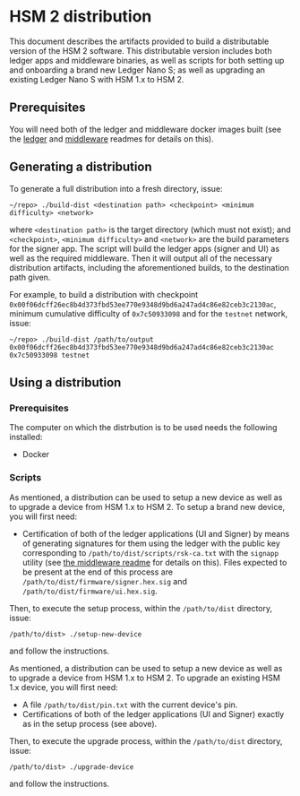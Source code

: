 # HSM 2 distribution

This document describes the artifacts provided to build a distributable version of the HSM 2 software. This distributable version includes both ledger apps and middleware binaries, as well as scripts for both setting up and onboarding a brand new Ledger Nano S; as well as upgrading an existing Ledger Nano S with HSM 1.x to HSM 2.

## Prerequisites

You will need both of the ledger and middleware docker images built (see the [ledger](../ledger/README.md) and [middleware](../middleware/README.md) readmes for details on this).

## Generating a distribution

To generate a full distribution into a fresh directory, issue:

```
~/repo> ./build-dist <destination path> <checkpoint> <minimum difficulty> <network>
```

where `<destination path>` is the target directory (which must not exist); and `<checkpoint>`, `<minimum difficulty>` and `<network>` are the build parameters for the signer app. The script will build the ledger apps (signer and UI) as well as the required middleware. Then it will output all of the necessary distribution artifacts, including the aforementioned builds, to the destination path given.

For example, to build a distribution with checkpoint `0x00f06dcff26ec8b4d373fbd53ee770e9348d9bd6a247ad4c86e82ceb3c2130ac`, minimum cumulative difficulty of `0x7c50933098` and for the `testnet` network, issue:

```
~/repo> ./build-dist /path/to/output 0x00f06dcff26ec8b4d373fbd53ee770e9348d9bd6a247ad4c86e82ceb3c2130ac 0x7c50933098 testnet
```

## Using a distribution

### Prerequisites

The computer on which the distrbution is to be used needs the following installed:

- Docker

### Scripts

As mentioned, a distribution can be used to setup a new device as well as to upgrade a device from HSM 1.x to HSM 2. To setup a brand new device, you will first need:

- Certification of both of the ledger applications (UI and Signer) by means of generating signatures for them using the ledger with the public key corresponding to `/path/to/dist/scripts/rsk-ca.txt` with the `signapp` utility (see [the middleware readme](../middleware/README.md) for details on this). Files expected to be present at the end of this process are `/path/to/dist/firmware/signer.hex.sig` and `/path/to/dist/firmware/ui.hex.sig`.

Then, to execute the setup process, within the `/path/to/dist` directory, issue:

```
/path/to/dist> ./setup-new-device
```

and follow the instructions.

As mentioned, a distribution can be used to setup a new device as well as to upgrade a device from HSM 1.x to HSM 2. To upgrade an existing HSM 1.x device, you will first need:

- A file `/path/to/dist/pin.txt` with the current device's pin.
- Certifications of both of the ledger applications (UI and Signer) exactly as in the setup process (see above).

Then, to execute the upgrade process, within the `/path/to/dist` directory, issue:

```
/path/to/dist> ./upgrade-device
```

and follow the instructions.

